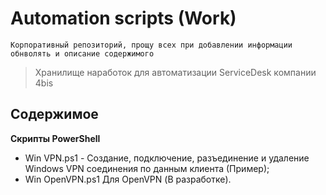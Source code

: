 # Automation scripts (Work)

`Корпоративный репозиторий, прощу всех при добавлении информации обнволять и описание содержимого`
> Хранилище наработок для автоматизации ServiceDesk компании 4bis

## Содержимое

**Скрипты PowerShell**
* Win VPN.ps1 - Создание, подключение, разъединение и удаление Windows VPN соединения по данным клиента (Пример);
* Win OpenVPN.ps1 Для OpenVPN (В разработке).
